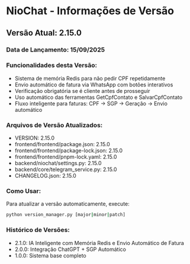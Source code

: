 # NioChat - Informações de Versão

## Versão Atual: 2.15.0

### Data de Lançamento: 15/09/2025

### Funcionalidades desta Versão:
- Sistema de memória Redis para não pedir CPF repetidamente
- Envio automático de fatura via WhatsApp com botões interativos
- Verificação obrigatória se é cliente antes de prosseguir
- Uso automático das ferramentas GetCpfContato e SalvarCpfContato
- Fluxo inteligente para faturas: CPF → SGP → Geração → Envio automático

### Arquivos de Versão Atualizados:
- VERSION: 2.15.0
- frontend/frontend/package.json: 2.15.0
- frontend/frontend/package-lock.json: 2.15.0
- frontend/frontend/pnpm-lock.yaml: 2.15.0
- backend/niochat/settings.py: 2.15.0
- backend/core/telegram_service.py: 2.15.0
- CHANGELOG.json: 2.15.0

### Como Usar:
Para atualizar a versão automaticamente, execute:
```bash
python version_manager.py [major|minor|patch]
```

### Histórico de Versões:
- 2.1.0: IA Inteligente com Memória Redis e Envio Automático de Fatura
- 2.0.0: Integração ChatGPT + SGP Automático
- 1.0.0: Sistema base completo
